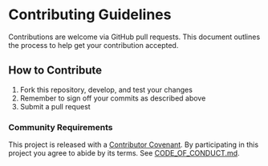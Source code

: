 # Contributing Guidelines

Contributions are welcome via GitHub pull requests. This document outlines the process to help get your contribution accepted.

## How to Contribute

1. Fork this repository, develop, and test your changes
1. Remember to sign off your commits as described above
1. Submit a pull request

### Community Requirements

This project is released with a [Contributor Covenant](https://www.contributor-covenant.org).
By participating in this project you agree to abide by its terms.
See [CODE_OF_CONDUCT.md](./CODE_OF_CONDUCT.md).
